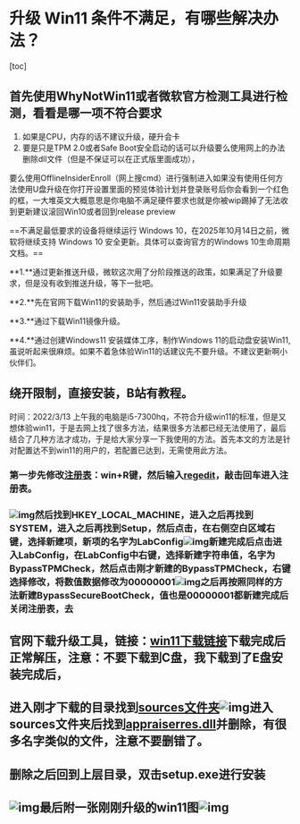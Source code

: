 # 升级 Win11 条件不满足，有哪些解决办法？

[toc]

## 首先使用WhyNotWin11或者微软官方检测工具进行检测，看看是哪一项不符合要求

1. 如果是CPU，内存的话不建议升级，硬升会卡
2. 要是只是TPM 2.0或者Safe Boot安全启动的话可以升级要么使用网上的办法删除dll文件（但是不保证可以在正式版里面成功），

​	要么使用OfflineInsiderEnroll（网上搜cmd）进行强制进入如果没有使用任何方法使用U盘升级在你打开设置里面的预览体验计划并登录账号后你会看到一个红色的框，一大堆英文大概意思是你电脑不满足硬件要求也就是你被wip踢掉了无法收到更新建议滚回Win10或者回到release preview



==不满足最低要求的设备将继续运行 Windows 10，在2025年10月14日之前，微软将继续支持 Windows 10 安全更新。具体可以查询官方的Windows 10生命周期文档。==

**1.**通过更新推送升级，微软这次用了分阶段推送的政策，如果满足了升级要求，但是没有收到推送升级，等下一批吧。

**2.**先在官网下载Win11的安装助手，然后通过Win11安装助手升级

**3.**通过下载Win11镜像升级。

**4.**通过创建Windows11 安装媒体工序，制作Windows 11的启动盘安装Win11,虽说听起来很麻烦。如果不着急体验Win11的话建议先不要升级。不建议更新啊小伙伴们。





## 绕开限制，直接安装，B站有教程。

时间：2022/3/13 上午我的电脑是i5-7300hq，不符合升级win11的标准，但是又想体验win11，于是去网上找了很多方法，结果很多方法都已经无法使用了，最后结合了几种方法才成功，于是给大家分享一下我使用的方法。首先本文的方法是针对配置达不到win11的用户的，若配置已达到，无需使用此方法。

### 第一步先修改[注册表](https://www.zhihu.com/search?q=注册表&search_source=Entity&hybrid_search_source=Entity&hybrid_search_extra={"sourceType"%3A"answer"%2C"sourceId"%3A2387053491})：win+R键，然后输入[regedit](https://www.zhihu.com/search?q=regedit&search_source=Entity&hybrid_search_source=Entity&hybrid_search_extra={"sourceType"%3A"answer"%2C"sourceId"%3A2387053491})，敲击回车进入注册表。

### ![img](https://picx.zhimg.com/80/v2-f247df0bcda3c2537d3c2e917a161783_720w.webp?source=1940ef5c)然后找到HKEY_LOCAL_MACHINE，进入之后再找到SYSTEM，进入之后再找到Setup，然后点击，在右侧空白区域右键，选择新建项，新项的名字为LabConfig![img](https://picx.zhimg.com/80/v2-282621c3e3d8a57f3bacd5969a2853ff_720w.webp?source=1940ef5c)新建完成后点击进入LabConfig，在LabConfig中右键，选择新建字符串值，名字为BypassTPMCheck，然后点击刚才新建的BypassTPMCheck，右键选择修改，将数值数据修改为00000001![img](https://pic1.zhimg.com/80/v2-e00c9cfdb0af046b6a01de931e75f32b_720w.webp?source=1940ef5c)之后再按照同样的方法新建BypassSecureBootCheck，值也是00000001都新建完成后关闭注册表，去

## 官网下载升级工具，链接：[win11下载链接](https://link.zhihu.com/?target=https%3A//software-download.microsoft.com/download/pr/888969d5-f34g-4e03-ac9d-1f9786c69161/MediaCreationToolW11.exe)下载完成后正常解压，注意：不要下载到C盘，我下载到了E盘安装完成后，

## 进入刚才下载的目录找到[sources文件夹](https://www.zhihu.com/search?q=sources文件夹&search_source=Entity&hybrid_search_source=Entity&hybrid_search_extra={"sourceType"%3A"answer"%2C"sourceId"%3A2387053491})![img](https://pica.zhimg.com/80/v2-5e9192db07ac445cde39742605dd5876_720w.webp?source=1940ef5c)进入sources文件夹后找到[appraiserres.dll](https://www.zhihu.com/search?q=appraiserres.dll&search_source=Entity&hybrid_search_source=Entity&hybrid_search_extra={"sourceType"%3A"answer"%2C"sourceId"%3A2387053491})并删除，有很多名字类似的文件，注意不要删错了。

## 删除之后回到上层目录，双击setup.exe进行安装

## ![img](https://pica.zhimg.com/80/v2-611749a1a324e6656617929bf3b91595_720w.webp?source=1940ef5c)最后附一张刚刚升级的win11图![img](https://picx.zhimg.com/80/v2-d08f626c4fda4febc0f02c053d7a516b_720w.webp?source=1940ef5c)